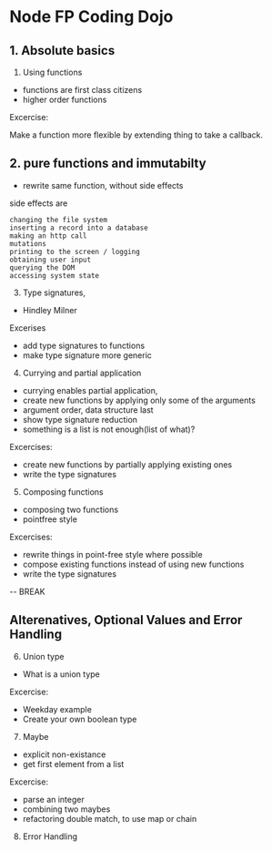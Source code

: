 # Node FP Coding Dojo

## 1. Absolute basics

1. Using functions
- functions are first class citizens
- higher order functions

Excercise:

Make a function more flexible by extending thing to take a callback.

## 2. pure functions and immutabilty

- rewrite same function, without side effects

side effects are

    changing the file system
    inserting a record into a database
    making an http call
    mutations
    printing to the screen / logging
    obtaining user input
    querying the DOM
    accessing system state

3. Type signatures,

- Hindley Milner

Excerises
- add type signatures to functions
- make type signature more generic

4. Currying and partial application

- currying enables partial application,
- create new functions by applying only some of the arguments
- argument order, data structure last
- show type signature reduction
- something is a list is not enough(list of what)?

Excercises:
- create new functions by partially applying existing ones
- write the type signatures

5. Composing functions

- composing two functions
- pointfree style


Excercises:
- rewrite things in point-free style where possible
- compose existing functions instead of using new functions
- write the type signatures

-- BREAK

## Alterenatives, Optional Values and Error Handling

6. Union type

- What is a union type


Excercise:
- Weekday example
- Create your own boolean type

7. Maybe

- explicit non-existance
- get first element from a list

Excercise:
- parse an integer
- combining two maybes
- refactoring double match, to use map or chain

8. Error Handling
